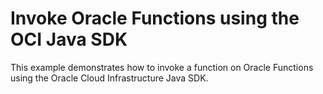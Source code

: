# Invoke Oracle Functions using the OCI Java SDK

This example demonstrates how to invoke a function on Oracle Functions using the Oracle Cloud Infrastructure Java SDK. 

